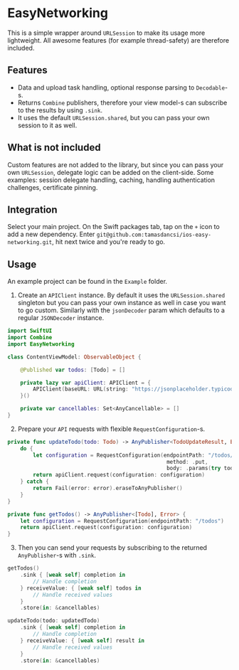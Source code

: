# EasyNetworking

This is a simple wrapper around `URLSession` to make its usage more lightweight. All awesome features (for example thread-safety) are therefore included.

## Features

* Data and upload task handling, optional response parsing to `Decodable`-s.
* Returns `Combine` publishers, therefore your view model-s can subscribe to the results by using  `.sink`.
* It uses the default `URLSession.shared`, but you can pass your own session to it as well.

## What is not included

Custom features are not added to the library, but since you can pass your own `URLSession`,  delegate logic can be added on the client-side. Some examples: session delegate handling, caching, handling authentication challenges, certificate pinning.

## Integration

Select your main project. On the Swift packages tab, tap on the `+` icon to add a new dependency. Enter `git@github.com:tamasdancsi/ios-easy-networking.git`, hit next twice and you're ready to go.

## Usage

An example project can be found in the `Example` folder.

1. Create an `APIClient` instance. By default it uses the `URLSession.shared` singleton but you can pass your own instance as well in case you want to go custom. Similarly with the `jsonDecoder` param which defaults to a regular `JSONDecoder` instance.

```swift
import SwiftUI
import Combine
import EasyNetworking

class ContentViewModel: ObservableObject {

    @Published var todos: [Todo] = []

    private lazy var apiClient: APIClient = {
        APIClient(baseURL: URL(string: "https://jsonplaceholder.typicode.com")!)
    }()

    private var cancellables: Set<AnyCancellable> = []
}
```

2. Prepare your `API` requests with flexible `RequestConfiguration`-s.

```swift
private func updateTodo(todo: Todo) -> AnyPublisher<TodoUpdateResult, Error> {
    do {
        let configuration = RequestConfiguration(endpointPath: "/todos/\(todo.id)",
                                                  method: .put,
                                                  body: .params(try todo.asDictionary()))
        return apiClient.request(configuration: configuration)
    } catch {
        return Fail(error: error).eraseToAnyPublisher()
    }
}

private func getTodos() -> AnyPublisher<[Todo], Error> {
    let configuration = RequestConfiguration(endpointPath: "/todos")
    return apiClient.request(configuration: configuration)
}
```

3. Then you can send your requests by subscribing to the returned `AnyPublisher`-s with `.sink`.

```swift
getTodos()
    .sink { [weak self] completion in
        // Handle completion
    } receiveValue: { [weak self] todos in
        // Handle received values
    }
    .store(in: &cancellables)
```

```swift
updateTodo(todo: updatedTodo)
    .sink { [weak self] completion in
        // Handle completion
    } receiveValue: { [weak self] result in
        // Handle received values
    }
    .store(in: &cancellables)
```
